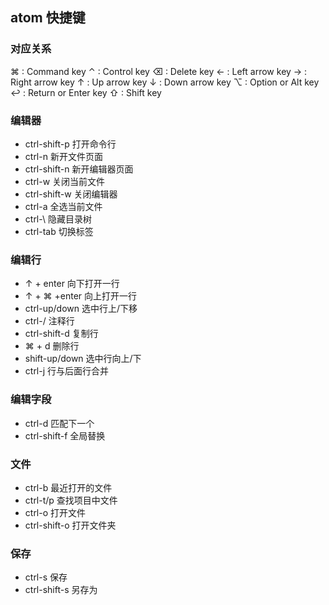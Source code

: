 
## atom 快捷键

### 对应关系
⌘ : Command key
⌃ : Control key
⌫ : Delete key
← : Left arrow key
→ : Right arrow key
↑ : Up arrow key
↓ : Down arrow key
⌥ : Option or Alt key
↩ : Return or Enter key
⇧ : Shift key

### 编辑器
+ ctrl-shift-p 打开命令行
+ ctrl-n 新开文件页面
+ ctrl-shift-n 新开编辑器页面
+ ctrl-w 关闭当前文件
+ ctrl-shift-w 关闭编辑器
+ ctrl-a 全选当前文件
+ ctrl-\ 隐藏目录树
+ ctrl-tab 切换标签
### 编辑行
+ ↑ + enter 向下打开一行
+ ↑ + ⌘ +enter 向上打开一行
+ ctrl-up/down 选中行上/下移
+ ctrl-/ 注释行
+ ctrl-shift-d 复制行
+ ⌘ + d 删除行
+ shift-up/down 选中行向上/下
+ ctrl-j 行与后面行合并
### 编辑字段
+ ctrl-d 匹配下一个
+ ctrl-shift-f 全局替换
### 文件
+ ctrl-b 最近打开的文件
+ ctrl-t/p 查找项目中文件
+ ctrl-o 打开文件
+ ctrl-shift-o 打开文件夹
### 保存
+ ctrl-s 保存
+ ctrl-shift-s 另存为
